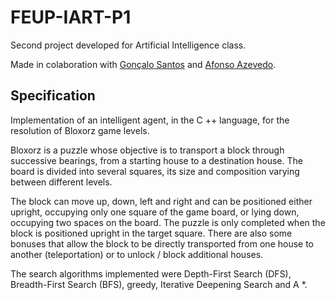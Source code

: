 # FEUP-IART-P1

Second project developed for Artificial Intelligence class.

Made in colaboration with [Gonçalo Santos](https://github.com/gregueiras) and [Afonso Azevedo](https://github.com/4-Z3r0).

## Specification

Implementation of an intelligent agent, in the C ++ language, for the resolution of Bloxorz game levels.

Bloxorz is a puzzle whose objective is to transport a block through successive bearings, from a starting house to a destination house. The board is divided into several squares, its size and composition varying between different levels.

The block can move up, down, left and right and can be positioned either upright, occupying only one square of the game board, or lying down, occupying two spaces on the board. The puzzle is only completed when the block is positioned upright in the target square. There are also some bonuses that allow the block to be directly transported from one house to another (teleportation) or to unlock / block additional houses.

The search algorithms implemented were Depth-First Search (DFS), Breadth-First Search (BFS), greedy, Iterative Deepening Search and A *.

